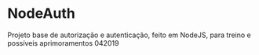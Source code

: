 # NodeAuth
Projeto base de autorização e autenticação, feito em NodeJS, para treino e possíveis aprimoramentos
042019